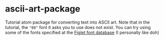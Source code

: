 # ascii-art-package

Tutorial atom package for converting text into ASCII art.
Note that in the tutorial, the `"08"` font it asks you to use does not exist. You can try using some of the fonts specified at the [Figlet font database](http://www.figlet.org/fontdb.cgi) (I personally like doh)
